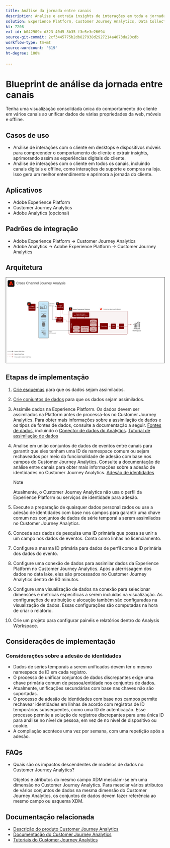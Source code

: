 ```yaml
---
title: Análise da jornada entre canais
description: Analise e extraia insights de interações em toda a jornada do cliente.
solution: Experience Platform, Customer Journey Analytics, Data Collection
kt: 7208
exl-id: b042909c-d323-40d5-8b35-f3e5e3e26694
source-git-commit: 2cf3445775b2db827938d2927214a4073da20cdb
workflow-type: tm+mt
source-wordcount: '619'
ht-degree: 100%

---
```


# Blueprint de análise da jornada entre canais

Tenha uma visualização consolidada única do comportamento do cliente em vários canais ao unificar dados de várias propriedades da web, móveis e offline.

## Casos de uso

* Análise de interações com o cliente em desktops e dispositivos móveis para compreender o comportamento do cliente e extrair insights, aprimorando assim as experiências digitais do cliente.
* Análise de interações com o cliente em todos os canais, incluindo canais digitais e offline, como interações de suporte e compras na loja. Isso gera um melhor entendimento e aprimora a jornada do cliente. 

## Aplicativos

* Adobe Experience Platform
* Customer Journey Analytics
* Adobe Analytics (opcional)

## Padrões de integração

* Adobe Experience Platform → Customer Journey Analytics
* Adobe Analytics → Adobe Experience Platform → Customer Journey Analytics

## Arquitetura

<img src="assets/CJA.svg" alt="Blueprint de arquitetura de referência para o Customer Journey Analytics" style="border:1px solid #4a4a4a" />

## Etapas de implementação

1. [Crie esquemas](https://experienceleague.adobe.com/docs/platform-learn/tutorials/schemas/create-a-schema.html?lang=pt-BR) para que os dados sejam assimilados.
1. [Crie conjuntos de dados](https://experienceleague.adobe.com/docs/platform-learn/tutorials/data-ingestion/create-datasets-and-ingest-data.html?lang=pt-BR) para que os dados sejam assimilados.
1. Assimile dados na Experience Platform.
Os dados devem ser assimilados na Platform antes de processá-los no Customer Journey Analytics. Para obter mais informações sobre a assimilação de dados e os tipos de fontes de dados, consulte a documentação a seguir. [Fontes de dados,](https://experienceleague.adobe.com/docs/experience-platform/sources/home.html?lang=pt-BR) incluindo o [Conector de dados do Analytics](https://experienceleague.adobe.com/docs/experience-platform/sources/connectors/adobe-applications/analytics.html?lang=pt-BR). [Tutorial de assimilação de dados](https://experienceleague.adobe.com/?recommended=ExperiencePlatform-D-1-2020.1.dataingestion&amp;lang=pt-BR)
1. Analise em união conjuntos de dados de eventos entre canais para garantir que eles tenham uma ID de namespace comum ou sejam rechaveados por meio da funcionalidade de adesão com base nos campos do Customer Journey Analytics. Consulte a documentação de análise entre canais para obter mais informações sobre a adesão de identidades no Customer Journey Analytics. [Adesão de identidades](https://experienceleague.adobe.com/docs/analytics-platform/using/cja-connections/cca/overview.html?lang=pt-BR)

   >[!NOTE]
   >
   >Atualmente, o Customer Journey Analytics não usa o perfil da Experience Platform ou serviços de identidade para adesão.

1. Execute a preparação de quaisquer dados personalizados ou use a adesão de identidades com base nos campos para garantir uma chave comum nos conjuntos de dados de série temporal a serem assimilados no Customer Journey Analytics.
1. Conceda aos dados de pesquisa uma ID primária que possa se unir a um campo nos dados de eventos. Conta como linhas no licenciamento.
1. Configure a mesma ID primária para dados de perfil como a ID primária dos dados do evento.
1. Configure uma conexão de dados para assimilar dados da Experience Platform no Customer Journey Analytics. Após a aterrissagem dos dados no data lake, eles são processados no Customer Journey Analytics dentro de 90 minutos.
1. Configure uma visualização de dados na conexão para selecionar dimensões e métricas específicas a serem incluídas na visualização. As configurações de atribuição e alocação também são configuradas na visualização de dados. Essas configurações são computadas na hora de criar o relatório.
1. Crie um projeto para configurar painéis e relatórios dentro do Analysis Workspace.

## Considerações de implementação

### Considerações sobre a adesão de identidades

* Dados de séries temporais a serem unificados devem ter o mesmo namespace de ID em cada registro.
* O processo de unificar conjuntos de dados discrepantes exige uma chave primária comum de pessoa/entidade nos conjuntos de dados.
* Atualmente, unificações secundárias com base nas chaves não são suportadas.
* O processo de adesão de identidades com base nos campos permite rechavear identidades em linhas de acordo com registros de ID temporários subsequentes, como uma ID de autenticação. Esse processo permite a solução de registros discrepantes para uma única ID para análise no nível de pessoa, em vez de no nível de dispositivo ou cookie.
* A compilação acontece uma vez por semana, com uma repetição após a adesão.

## FAQs

* Quais são os impactos descendentes de modelos de dados no Customer Journey Analytics?

   Objetos e atributos do mesmo campo XDM mesclam-se em uma dimensão no Customer Journey Analytics. Para mesclar vários atributos de vários conjuntos de dados na mesma dimensão do Customer Journey Analytics, os conjuntos de dados devem fazer referência ao mesmo campo ou esquema XDM.

## Documentação relacionada

* [Descrição do produto Customer Journey Analytics](https://helpx.adobe.com/br/legal/product-descriptions/customer-journey-analytics.html)
* [Documentação do Customer Journey Analytics](https://experienceleague.adobe.com/docs/customer-journey-analytics.html?lang=pt-BR)
* [Tutoriais do Customer Journey Analytics](https://experienceleague.adobe.com/docs/customer-journey-analytics-learn/tutorials/overview.html?lang=pt-BR)
